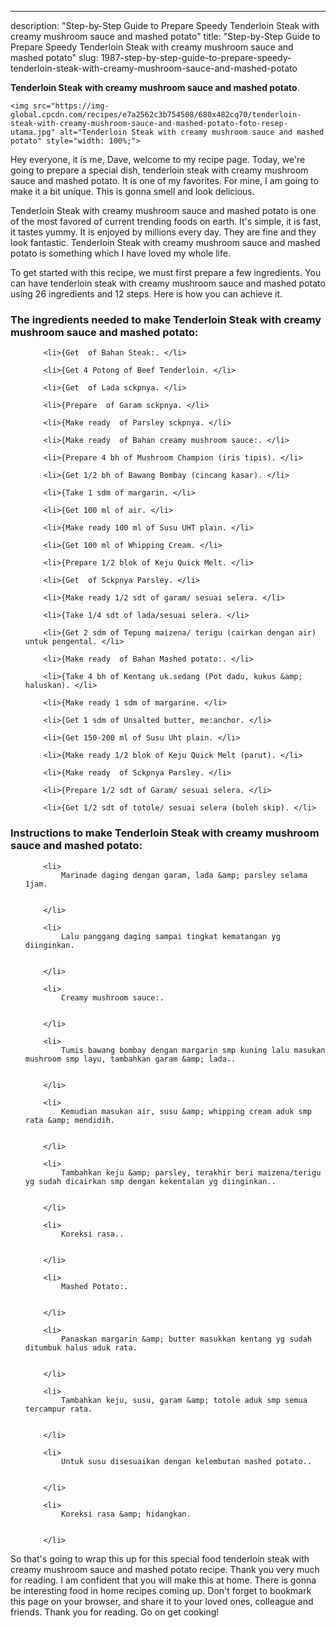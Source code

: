 ---
description: "Step-by-Step Guide to Prepare Speedy Tenderloin Steak with creamy mushroom sauce and mashed potato"
title: "Step-by-Step Guide to Prepare Speedy Tenderloin Steak with creamy mushroom sauce and mashed potato"
slug: 1987-step-by-step-guide-to-prepare-speedy-tenderloin-steak-with-creamy-mushroom-sauce-and-mashed-potato

<p>
	<strong>Tenderloin Steak with creamy mushroom sauce and mashed potato</strong>. 
	
</p>
<p>
	
	<img src="https://img-global.cpcdn.com/recipes/e7a2562c3b754508/680x482cq70/tenderloin-steak-with-creamy-mushroom-sauce-and-mashed-potato-foto-resep-utama.jpg" alt="Tenderloin Steak with creamy mushroom sauce and mashed potato" style="width: 100%;">
	
	
</p>
<p>
	Hey everyone, it is me, Dave, welcome to my recipe page. Today, we're going to prepare a special dish, tenderloin steak with creamy mushroom sauce and mashed potato. It is one of my favorites. For mine, I am going to make it a bit unique. This is gonna smell and look delicious.
</p>
	
<p>
	Tenderloin Steak with creamy mushroom sauce and mashed potato is one of the most favored of current trending foods on earth. It's simple, it is fast, it tastes yummy. It is enjoyed by millions every day. They are fine and they look fantastic. Tenderloin Steak with creamy mushroom sauce and mashed potato is something which I have loved my whole life.
</p>
<p>
	
</p>

<p>
To get started with this recipe, we must first prepare a few ingredients. You can have tenderloin steak with creamy mushroom sauce and mashed potato using 26 ingredients and 12 steps. Here is how you can achieve it.
</p>

<h3>The ingredients needed to make Tenderloin Steak with creamy mushroom sauce and mashed potato:</h3>

<ol>
	
		<li>{Get  of Bahan Steak:. </li>
	
		<li>{Get 4 Potong of Beef Tenderloin. </li>
	
		<li>{Get  of Lada sckpnya. </li>
	
		<li>{Prepare  of Garam sckpnya. </li>
	
		<li>{Make ready  of Parsley sckpnya. </li>
	
		<li>{Make ready  of Bahan creamy mushroom sauce:. </li>
	
		<li>{Prepare 4 bh of Mushroom Champion (iris tipis). </li>
	
		<li>{Get 1/2 bh of Bawang Bombay (cincang kasar). </li>
	
		<li>{Take 1 sdm of margarin. </li>
	
		<li>{Get 100 ml of air. </li>
	
		<li>{Make ready 100 ml of Susu UHT plain. </li>
	
		<li>{Get 100 ml of Whipping Cream. </li>
	
		<li>{Prepare 1/2 blok of Keju Quick Melt. </li>
	
		<li>{Get  of Sckpnya Parsley. </li>
	
		<li>{Make ready 1/2 sdt of garam/ sesuai selera. </li>
	
		<li>{Take 1/4 sdt of lada/sesuai selera. </li>
	
		<li>{Get 2 sdm of Tepung maizena/ terigu (cairkan dengan air) untuk pengental. </li>
	
		<li>{Make ready  of Bahan Mashed potato:. </li>
	
		<li>{Take 4 bh of Kentang uk.sedang (Pot dadu, kukus &amp; haluskan). </li>
	
		<li>{Make ready 1 sdm of margarine. </li>
	
		<li>{Get 1 sdm of Unsalted butter, me:anchor. </li>
	
		<li>{Get 150-200 ml of Susu Uht plain. </li>
	
		<li>{Make ready 1/2 blok of Keju Quick Melt (parut). </li>
	
		<li>{Make ready  of Sckpnya Parsley. </li>
	
		<li>{Prepare 1/2 sdt of Garam/ sesuai selera. </li>
	
		<li>{Get 1/2 sdt of totole/ sesuai selera (boleh skip). </li>
	
</ol>
<p>
	
</p>

<h3>Instructions to make Tenderloin Steak with creamy mushroom sauce and mashed potato:</h3>

<ol>
	
		<li>
			Marinade daging dengan garam, lada &amp; parsley selama 1jam.
			
			
		</li>
	
		<li>
			Lalu panggang daging sampai tingkat kematangan yg diinginkan.
			
			
		</li>
	
		<li>
			Creamy mushroom sauce:.
			
			
		</li>
	
		<li>
			Tumis bawang bombay dengan margarin smp kuning lalu masukan mushroom smp layu, tambahkan garam &amp; lada..
			
			
		</li>
	
		<li>
			Kemudian masukan air, susu &amp; whipping cream aduk smp rata &amp; mendidih.
			
			
		</li>
	
		<li>
			Tambahkan keju &amp; parsley, terakhir beri maizena/terigu yg sudah dicairkan smp dengan kekentalan yg diinginkan..
			
			
		</li>
	
		<li>
			Koreksi rasa..
			
			
		</li>
	
		<li>
			Mashed Potato:.
			
			
		</li>
	
		<li>
			Panaskan margarin &amp; butter masukkan kentang yg sudah ditumbuk halus aduk rata.
			
			
		</li>
	
		<li>
			Tambahkan keju, susu, garam &amp; totole aduk smp semua tercampur rata.
			
			
		</li>
	
		<li>
			Untuk susu disesuaikan dengan kelembutan mashed potato..
			
			
		</li>
	
		<li>
			Koreksi rasa &amp; hidangkan.
			
			
		</li>
	
</ol>

<p>
	
</p>

<p>
	So that's going to wrap this up for this special food tenderloin steak with creamy mushroom sauce and mashed potato recipe. Thank you very much for reading. I am confident that you will make this at home. There is gonna be interesting food in home recipes coming up. Don't forget to bookmark this page on your browser, and share it to your loved ones, colleague and friends. Thank you for reading. Go on get cooking!
</p>
